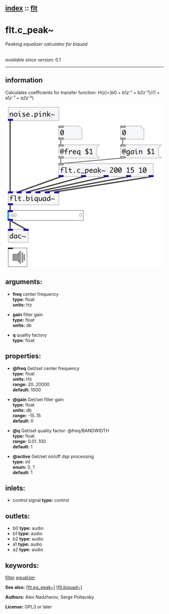 [index](index.html) :: [flt](category_flt.html)
---

# flt.c_peak~

###### Peaking equalizer calculator for biquad

*available since version:* 0.1

---


## information
Calculates coefficients for transfer function: H(z)=(b0 + b1*z⁻¹ + b2*z⁻²)/(1 +
            a1*z⁻¹ + a2*z⁻²)



[![example](../examples/img/flt.c_peak~.jpg)](../examples/pd/flt.c_peak~.pd)



## arguments:

* **freq**
center frequency<br>
__type:__ float<br>
__units:__ Hz<br>

* **gain**
filter gain<br>
__type:__ float<br>
__units:__ db<br>

* **q**
quality factory<br>
__type:__ float<br>





## properties:

* **@freq** 
Get/set center frequency<br>
__type:__ float<br>
__units:__ Hz<br>
__range:__ 20..20000<br>
__default:__ 1000<br>

* **@gain** 
Get/set filter gain<br>
__type:__ float<br>
__units:__ db<br>
__range:__ -15..15<br>
__default:__ 0<br>

* **@q** 
Get/set quality factor: @freq/BANDWIDTH<br>
__type:__ float<br>
__range:__ 0.01..100<br>
__default:__ 1<br>

* **@active** 
Get/set on/off dsp processing<br>
__type:__ int<br>
__enum:__ 0, 1<br>
__default:__ 1<br>



## inlets:

* control signal 
__type:__ control<br>



## outlets:

* b0
__type:__ audio<br>
* b1
__type:__ audio<br>
* b2
__type:__ audio<br>
* a1
__type:__ audio<br>
* a2
__type:__ audio<br>



## keywords:

[filter](keywords/filter.html)
[equalizer](keywords/equalizer.html)



**See also:**
[\[flt.eq_peak~\]](flt.eq_peak~.html)
[\[flt.biquad~\]](flt.biquad~.html)




**Authors:** Alex Nadzharov, Serge Poltavsky




**License:** GPL3 or later





